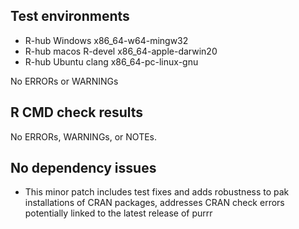 ## Test environments
- R-hub Windows x86_64-w64-mingw32
- R-hub macos R-devel x86_64-apple-darwin20
- R-hub Ubuntu clang x86_64-pc-linux-gnu

No ERRORs or WARNINGs

## R CMD check results
No ERRORs, WARNINGs, or NOTEs. 
  
## No dependency issues

* This minor patch includes test fixes and adds robustness to pak installations of CRAN packages, addresses CRAN check errors potentially linked to the latest release of purrr
